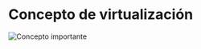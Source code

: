  # Concepto de virtualización

![Concepto importante](img/mg/black-man-drinking-water-after-running-in-urban-background-photo.jpg)
